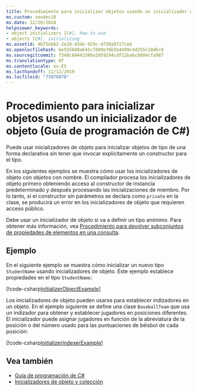```yaml
---
title: Procedimiento para inicializar objetos usando un inicializador de objeto - Guía de programación de C#
ms.custom: seodec18
ms.date: 12/20/2018
helpviewer_keywords:
- object initializers [C#], how to use
- objects [C#], initializing
ms.assetid: 4b75ebb2-2e29-43de-929c-d736a8f27ce6
ms.openlocfilehash: be555688a645c7689e76b5b4499c44255c18dbc8
ms.sourcegitcommit: f348c84443380a1959294cdf12babcb804cfa987
ms.translationtype: HT
ms.contentlocale: es-ES
ms.lasthandoff: 11/12/2019
ms.locfileid: "73970878"
---
```

# <a name="how-to-initialize-objects-by-using-an-object-initializer-c-programming-guide"></a>Procedimiento para inicializar objetos usando un inicializador de objeto (Guía de programación de C#)

Puede usar inicializadores de objeto para inicializar objetos de tipo de una forma declarativa sin tener que invocar explícitamente un constructor para el tipo.  
  
En los siguientes ejemplos se muestra cómo usar los inicializadores de objeto con objetos con nombre. El compilador procesa los inicializadores de objeto primero obteniendo acceso al constructor de instancia predeterminado y después procesando las inicializaciones de miembro. Por lo tanto, si el constructor sin parámetros se declara como `private` en la clase, se producirá un error en los inicializadores de objeto que requieren acceso público.
  
Debe usar un inicializador de objeto si va a definir un tipo anónimo. Para obtener más información, vea [Procedimiento para devolver subconjuntos de propiedades de elementos en una consulta](how-to-return-subsets-of-element-properties-in-a-query.md).  
  
## <a name="example"></a>Ejemplo  

En el siguiente ejemplo se muestra cómo inicializar un nuevo tipo `StudentName` usando inicializadores de objeto. Este ejemplo establece propiedades en el tipo `StudentName`:
  
[!code-csharp[InitializerObjectExample](../../../../samples/snippets/csharp/programming-guide/classes-and-structs/object-collection-initializers/HowToObjectInitializers.cs#HowToObjectInitializers)]  

Los inicializadores de objeto pueden usarse para establecer indizadores en un objeto. En el ejemplo siguiente se define una clase `BaseballTeam` que usa un indizador para obtener y establecer jugadores en posiciones diferentes. El inicializador puede asignar jugadores en función de la abreviatura de la posición o del número usado para las puntuaciones de béisbol de cada posición:

[!code-csharp[InitializerIndexerExample](../../../../samples/snippets/csharp/programming-guide/classes-and-structs/object-collection-initializers/HowToIndexInitializer.cs#HowToIndexInitializer)]  

## <a name="see-also"></a>Vea también

- [Guía de programación de C#](../index.md)
- [Inicializadores de objeto y colección](object-and-collection-initializers.md)
